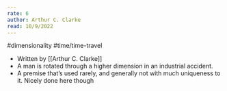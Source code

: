 ```yaml
---
rate: 6
author: Arthur C. Clarke
read: 10/9/2022
---
```


#dimensionality #time/time-travel 


- Written by [[Arthur C. Clarke]]
- A man is rotated through a higher dimension in an industrial accident.
- A premise that’s used rarely, and generally not with much uniqueness to it. Nicely done here though